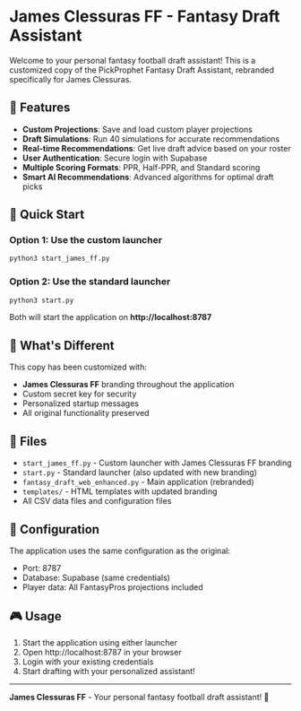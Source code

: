 # James Clessuras FF - Fantasy Draft Assistant

Welcome to your personal fantasy football draft assistant! This is a customized copy of the PickProphet Fantasy Draft Assistant, rebranded specifically for James Clessuras.

## 🏈 Features

- **Custom Projections**: Save and load custom player projections
- **Draft Simulations**: Run 40 simulations for accurate recommendations  
- **Real-time Recommendations**: Get live draft advice based on your roster
- **User Authentication**: Secure login with Supabase
- **Multiple Scoring Formats**: PPR, Half-PPR, and Standard scoring
- **Smart AI Recommendations**: Advanced algorithms for optimal draft picks

## 🚀 Quick Start

### Option 1: Use the custom launcher
```bash
python3 start_james_ff.py
```

### Option 2: Use the standard launcher
```bash
python3 start.py
```

Both will start the application on **http://localhost:8787**

## 🎯 What's Different

This copy has been customized with:
- **James Clessuras FF** branding throughout the application
- Custom secret key for security
- Personalized startup messages
- All original functionality preserved

## 📁 Files

- `start_james_ff.py` - Custom launcher with James Clessuras FF branding
- `start.py` - Standard launcher (also updated with new branding)
- `fantasy_draft_web_enhanced.py` - Main application (rebranded)
- `templates/` - HTML templates with updated branding
- All CSV data files and configuration files

## 🔧 Configuration

The application uses the same configuration as the original:
- Port: 8787
- Database: Supabase (same credentials)
- Player data: All FantasyPros projections included

## 🎮 Usage

1. Start the application using either launcher
2. Open http://localhost:8787 in your browser
3. Login with your existing credentials
4. Start drafting with your personalized assistant!

---

**James Clessuras FF** - Your personal fantasy football draft assistant! 🏈

